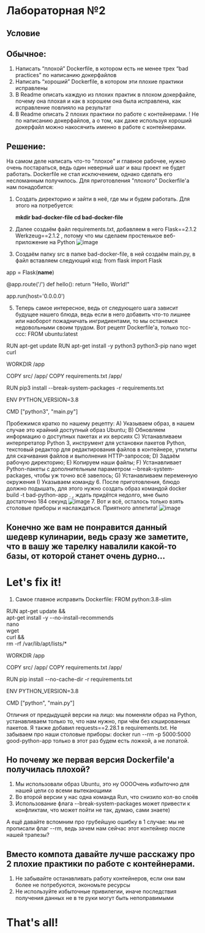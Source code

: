 # Лабораторная №2

## Условие
## Обычное:
1. Написать “плохой” Dockerfile, в котором есть не менее трех “bad practices” по написанию докерфайлов
2. Написать “хороший” Dockerfile, в котором эти плохие практики исправлены
3. В Readme описать каждую из плохих практик в плохом докерфайле, почему она плохая и как в хорошем она была исправлена, как исправление повлияло на результат
4. В Readme описать 2 плохих практики по работе с контейнерами. ! Не по написанию докерфайлов, а о том, как даже используя хороший докерфайл можно накосячить именно в работе с контейнерами.

## Решение:
На самом деле написать что-то "плохое" и главное рабочее, нужно очень постараться, ведь один неверный шаг и ваш проект не будет работать. Dockerfile не стал исключением, однако сделать его несломанным получилось.
Для приготовления "плохого" Dockerfile'а нам понадобится:
1. Создать директорию и зайти в неё, где мы и будем работать. Для этого на потребуется:

   **mkdir bad-docker-file
   cd bad-docker-file**
3. Далее создаём файл requirements.txt, добавляем в него
   Flask==2.1.2
   Werkzeug==2.1.2
, потому что мы сделаем простенькое веб-приложение на Python
![image](https://github.com/user-attachments/assets/e0076ef5-54f1-4126-bcbb-9ac6934cbb45)
4. Создаём папку src в папке bad-docker-file, в ней создаём main.py, в файл вставляем следующий код:
   from flask import Flask

  app = Flask(__name__)

  @app.route('/')
  def hello():
    return "Hello, World!"

  app.run(host='0.0.0.0')

5. Теперь самое интересное, ведь от следующего шага зависит будущее нашего блюда, ведь если в него добавить что-то лишнее или наоборот пожадничать ингридиентами, то мы останемся недовольными своим трудом. Вот рецепт Dockerfile'a, только тсс-ссс:
  FROM ubuntu:latest

  RUN apt-get update
  RUN apt-get install -y python3 python3-pip nano wget curl

  WORKDIR /app

  COPY src/ /app/
  COPY requirements.txt /app/

  RUN pip3 install --break-system-packages -r requirements.txt

  ENV PYTHON_VERSION=3.8

  CMD ["python3", "main.py"]

Пробежимся кратко по нашему рецепту: 
  А) Указываем образ, в нашем случае это крайний доступный образ Ubuntu;
  B) Обновляем информацию о доступных пакетах и их версиях
  С) Устанавливаем интерпретатор Python 3, инструмент для установки пакетов Python, текстовый редактор для редактирования файлов в контейнере, утилиты для скачивания файлов и выполнения HTTP-запросов;
  D) Задаём рабочую директорию;
  E) Копируем наши файлы;
  F) Устанавливает Python-пакеты с дополнительным параметром --break-system-packages, чтобы уж точно всё завелось;
  G) Устанавливаем переменную окружения
  I) Указываем команду
6. После приготовления, блюдо должно подышать, для этого нужно создать образ командой 
  docker build -t bad-python-app .
, ждать придётся недолго, мне было достаточно 184 секунд
![image](https://github.com/user-attachments/assets/f976eec0-bee8-41c6-a58a-f84fafca1a08)
7. Вот и всё, осталось только взять столовые приборы и наслаждаться. Приятного аппетита!
![image](https://github.com/user-attachments/assets/064668d6-ec8a-49be-bf2b-1324e3ed7e9c)

## Конечно же вам не понравится данный шедевр кулинарии, ведь сразу же заметите, что в вашу же тарелку навалили какой-то базы, от которой станет очень дурно...

# Let's fix it!

1. Самое главное исправить Dockerfile:
   FROM python:3.8-slim

  RUN apt-get update && \
      apt-get install -y --no-install-recommends \
      nano \
      wget \
      curl && \
      rm -rf /var/lib/apt/lists/*

  WORKDIR /app

  COPY src/ /app/
  COPY requirements.txt /app/

  RUN pip install --no-cache-dir -r requirements.txt

  ENV PYTHON_VERSION=3.8

  CMD ["python", "main.py"]

Отличия от предыдущей версии на лицо: мы поменяли образ на Python, устанавливаем только то, что нам нужно, при чём без кэшированных пакетов. Я также добавил 
  requests==2.28.1
в requirements.txt. Не забываем про наши столовые приборы:
  docker run --rm -p 5000:5000 good-python-app
только в этот раз будем есть ложкой, а не лопатой.

## Но почему же первая версия Dockerfile'a получилась плохой?

1. Мы использовали образ Ubuntu, это ну ООООчень избыточно для нашей цели со всеми вытекающими
2. Во второй версии у нас одна команда Run, что снизило кол-во слоёв
3. Использование флага --break-system-packages может привести к конфликтам, что может пойти не так, думаю, сами знаете)

А ещё давайте вспомним про грубейшую ошибку в 1 случае: мы не прописали флаг --rm, ведь зачем нам сейчас этот контейнер после нашей трапезы?

## Вместо компота давайте лучше расскажу про 2 плохие практики по работе с контейнерами.

1. Не забывайте останавливать работу контейнеров, если они вам более не потребуются, экономьте ресурсы
2. Не используйте избыточные привилегии, иначе последствия получения данных не в те руки могут быть непоправимыми

# That's all!
